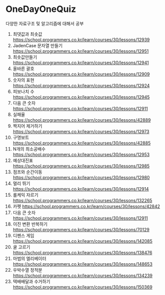 # OneDayOneQuiz
 다양한 자료구조 및 알고리즘에 대해서 공부

1. 최댓값과 최솟값 https://school.programmers.co.kr/learn/courses/30/lessons/12939
2. JadenCase 문자열 만들기 https://school.programmers.co.kr/learn/courses/30/lessons/12951
3. 최솟값만들기 https://school.programmers.co.kr/learn/courses/30/lessons/12941
4. 올바른 괄호 https://school.programmers.co.kr/learn/courses/30/lessons/12909
5. 숫자의 표현 https://school.programmers.co.kr/learn/courses/30/lessons/12924
6. 피보나치 수 https://school.programmers.co.kr/learn/courses/30/lessons/12945
7. 다음 큰 숫자 https://school.programmers.co.kr/learn/courses/30/lessons/12911
8. 실패율 https://school.programmers.co.kr/learn/courses/30/lessons/42889
9. 짝지어 제거하기 https://school.programmers.co.kr/learn/courses/30/lessons/12973
10. 구명보트 https://school.programmers.co.kr/learn/courses/30/lessons/42885
11. N개의 최소공배수 https://school.programmers.co.kr/learn/courses/30/lessons/12953
12. 예상대진표 https://school.programmers.co.kr/learn/courses/30/lessons/12985
13. 점프와 순간이동  https://school.programmers.co.kr/learn/courses/30/lessons/12980
14. 멀리 뛰기 https://school.programmers.co.kr/learn/courses/30/lessons/12914
15. 롤케익 자르기 https://school.programmers.co.kr/learn/courses/30/lessons/132265
16. 카펫  https://school.programmers.co.kr/learn/courses/30/lessons/42842
17. 다음 큰 숫자 https://school.programmers.co.kr/learn/courses/30/lessons/12911
18. 이진 변환 반복하기 https://school.programmers.co.kr/learn/courses/30/lessons/70129
19. 디펜스 게임 https://school.programmers.co.kr/learn/courses/30/lessons/142085
20. 귤 고르기  https://school.programmers.co.kr/learn/courses/30/lessons/138476
21. 마법의 엘리베이터 https://school.programmers.co.kr/learn/courses/30/lessons/148653
22. 우박수열 정적분 https://school.programmers.co.kr/learn/courses/30/lessons/134239
23. 택배배달과 수거하기 https://school.programmers.co.kr/learn/courses/30/lessons/150369